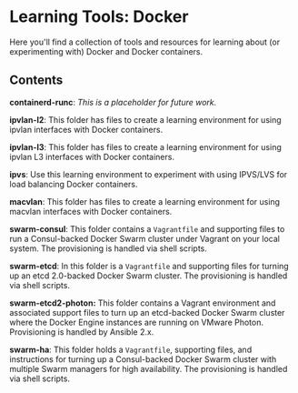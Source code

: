 # Learning Tools: Docker

Here you'll find a collection of tools and resources for learning about (or experimenting with) Docker and Docker containers.

## Contents

**containerd-runc**: _This is a placeholder for future work._

**ipvlan-l2**: This folder has files to create a learning environment for using ipvlan interfaces with Docker containers.

**ipvlan-l3**: This folder has files to create a learning environment for using ipvlan L3 interfaces with Docker containers.

**ipvs**: Use this learning environment to experiment with using IPVS/LVS for load balancing Docker containers.

**macvlan**: This folder has files to create a learning environment for using macvlan interfaces with Docker containers.

**swarm-consul**: This folder contains a `Vagrantfile` and supporting files to run a Consul-backed Docker Swarm cluster under Vagrant on your local system. The provisioning is handled via shell scripts.

**swarm-etcd**: In this folder is a `Vagrantfile` and supporting files for turning up an etcd 2.0-backed Docker Swarm cluster. The provisioning is handled via shell scripts.

**swarm-etcd2-photon:** This folder contains a Vagrant environment and associated support files to turn up an etcd-backed Docker Swarm cluster where the Docker Engine instances are running on VMware Photon. Provisioning is handled by Ansible 2.x.

**swarm-ha**: This folder holds a `Vagrantfile`, supporting files, and instructions for turning up a Consul-backed Docker Swarm cluster with multiple Swarm managers for high availability. The provisioning is handled via shell scripts.
